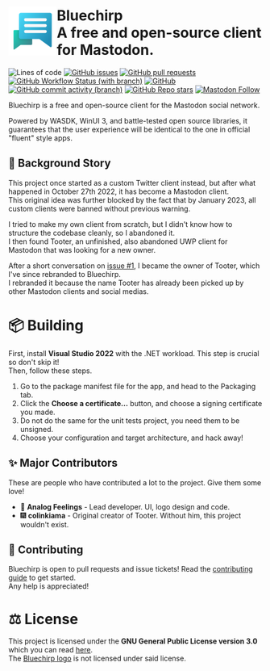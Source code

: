 <div>
  <img align="left" src="/Branding/bluechirp.png" width="96" height="96"/>
  <h1>
    Bluechirp
    <br>
    A free and open-source client for Mastodon.
  </h1>
</div>

![Lines of code](https://img.shields.io/tokei/lines/github/analogfeelings/bluechirp?label=Lines%20Of%20Code&style=flat-square)
[![GitHub issues](https://img.shields.io/github/issues/analogfeelings/bluechirp?label=Issues&style=flat-square)](https://github.com/AnalogFeelings/Bluechirp/issues)
[![GitHub pull requests](https://img.shields.io/github/issues-pr/analogfeelings/bluechirp?label=Pull%20Requests&style=flat-square)](https://github.com/AnalogFeelings/Bluechirp/pulls)
[![GitHub Workflow Status (with branch)](https://img.shields.io/github/actions/workflow/status/analogfeelings/bluechirp/unit-tests.yml?branch=master&label=Build&style=flat-square)](https://github.com/AnalogFeelings/Bluechirp/actions)
[![GitHub](https://img.shields.io/github/license/analogfeelings/bluechirp?label=License&style=flat-square)](https://github.com/AnalogFeelings/Bluechirp/blob/master/LICENSE)
[![GitHub commit activity (branch)](https://img.shields.io/github/commit-activity/m/analogfeelings/bluechirp/master?label=Commit%20Activity&style=flat-square)](https://github.com/AnalogFeelings/Bluechirp/graphs/commit-activity)
[![GitHub Repo stars](https://img.shields.io/github/stars/analogfeelings/bluechirp?label=Stargazers&style=flat-square)](https://github.com/AnalogFeelings/Bluechirp/stargazers)
[![Mastodon Follow](https://img.shields.io/mastodon/follow/109309123442839534?domain=https%3A%2F%2Ftech.lgbt&style=social)](https://tech.lgbt/@analog_feelings)

Bluechirp is a free and open-source client for the Mastodon social network.

Powered by WASDK, WinUI 3, and battle-tested open source libraries, it guarantees that the user experience will be identical to the one in official "fluent" style apps.

## :open_book: Background Story
This project once started as a custom Twitter client instead, but after what happened in October 27th 2022, it has become a Mastodon client.  
This original idea was further blocked by the fact that by January 2023, all custom clients were banned without previous warning.

I tried to make my own client from scratch, but I didn't know how to structure the codebase cleanly, so I abandoned it.  
I then found Tooter, an unfinished, also abandoned UWP client for Mastodon that was looking for a new owner.

After a short conversation on [issue #1](https://github.com/AnalogFeelings/Bluechirp/issues/1), I became the owner of Tooter, which I've since rebranded to Bluechirp.  
I rebranded it because the name Tooter has already been picked up by other Mastodon clients and social medias.

# :package: Building
First, install **Visual Studio 2022** with the .NET workload. This step is crucial so don't skip it!  
Then, follow these steps.

1. Go to the package manifest file for the app, and head to the Packaging tab.
2. Click the **Choose a certificate...** button, and choose a signing certificate you made.
3. Do not do the same for the unit tests project, you need them to be unsigned.
4. Choose your configuration and target architecture, and hack away!

## :sparkles: Major Contributors
These are people who have contributed a lot to the project. Give them some love!

* :floppy_disk: **Analog Feelings** - Lead developer. UI, logo design and code.  
* :fireworks: **colinkiama** - Original creator of Tooter. Without him, this project wouldn't exist.

## :handshake: Contributing
Bluechirp is open to pull requests and issue tickets! Read the [contributing guide](CONTRIBUTING.md) to get started.  
Any help is appreciated!

# :balance_scale: License
This project is licensed under the **GNU General Public License version 3.0** which you can read [here](LICENSE).  
The [Bluechirp logo](Branding/bluechirp.png) is not licensed under said license.
